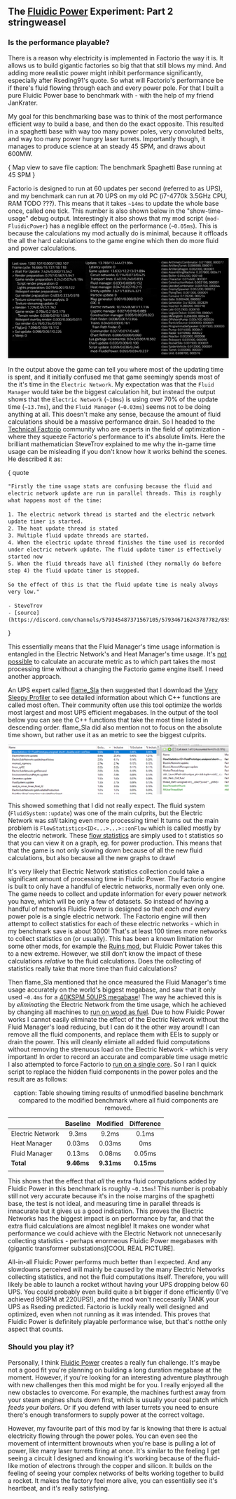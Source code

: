 ## The [Fluidic Power](https://mods.factorio.com/mod/FluidicPower) Experiment: Part 2 <author>stringweasel</author>

### Is the performance playable?

There is a reason why electricity is implemented in Factorio the way it is. It allows us to build gigantic factories so big that that still blows my mind. And adding more realistic power might inhibit performance significantly, especially after Rseding91's quote. So what will Factorio's performance be if there's fluid flowing through each and every power pole. For that I built a pure Fluidic Power base to benchmark with - with the help of my friend JanKrater. 

My goal for this benchmarking base was to think of the most performance efficient way to build a base, and then do the exact opposite. This resulted in a spaghetti base with way too many power poles, very convoluted belts, and way too many power hungry laser turrets. Importantly though, it manages to produce science at an steady 45 SPM, and draws about 600MW.

{ 
    Map view to save file 
    caption: The benchmark Spaghetti Base running at 45 SPM
}

Factorio is designed to run at 60 updates per second (referred to as UPS), and my benchmark can run at 70 UPS on my old PC (i7-4770k 3.5GHz CPU, RAM TODO ???). This means that it takes `~14ms` to update the whole base once, called one tick. This number is also shown below in the "show-time-usage" debug output. Interestingly it also shows that my mod script (`mod-FluidicPower`) has a neglible effect on the performance (`~0.05ms`). This is because the calculations my mod actually do is minimal, because it offloads the all the hard calculations to the game engine which then do more fluid and power calculations.

![In-game "show-time-usage" and "show-entity-time-usage" information of the 45 SPM Spaghetti Base](media/show-time-usage.png)

In the output above the game can tell you where most of the updating time is spent, and it initially confused me that game seemingly spends most of the it's time in the `Electric Network`. My expectation was that the `Fluid Manager` would take be the biggest calculation hit, but instead the output shows that the `Electric Network` (`~10ms`) is using over 70% of the update time (`~13.7ms`), and the `Fluid Manager` (`~0.03ms`) seems not to be doing anything at all. This doesn't make any sense, because the amount of fluid calculations should be a massive performance drain. So I headed to the [Technical Factorio](reddit.com/r/technicalfactorio) community who are experts in the field of optimization - where they squeeze Factorio's performance to it's absolute limits. Here the brilliant mathematician SteveTrov explained to me why the in-game time usage can be misleading if you don't know how it works behind the scenes. He described it as:

{
    quote

    "Firstly the time usage stats are confusing because the fluid and electric network update are run in parallel threads. This is roughly what happens most of the time:

    1. The electric network thread is started and the electric network update timer is started. 
    2. The heat update thread is stated
    3. Multiple fluid update threads are started. 
    4. When the electric update thread finishes the time used is recorded under electric network update. The fluid update timer is effectively started now
    5. When the fluid threads have all finished (they normally do before step 4) the fluid update timer is stopped. 

    So the effect of this is that the fluid update time is nealy always very low."

    - SteveTrov 
    - [source](https://discord.com/channels/579345487371567105/579346716243787782/855875612274851881)
}

This essentially means that the Fluid Manager's time usage information is entangled in the Electric Network's and Heat Manager's time usage. It's [not possible](https://discord.com/channels/579345487371567105/579345487837003836/784493971824312340) to calculate an accurate metric as to which part takes the most processing time without a changing the Factorio game engine itself. I need another approach.

An UPS expert called [flame_Sla](https://www.reddit.com/r/technicalfactorio/comments/ks2xtk/20k_spm_201000spm_belts_v30/) then suggested that I download the [Very Sleepy Profiler](http://www.codersnotes.com/sleepy/) to see detailed information about which C++ functions are called most often. Their community often use this tool optimize the worlds most largest and most UPS efficient megabases. In the output of the tool below you can see the C++ functions that take the most time listed in descending order. flame_Sla did also mention not to focus on the absolute time shown, but rather use it as an metric to see the biggest culprits.

![Output of the Very Sleepy profiling tool running on my spaghetti Fluidic Power benchmarking base](media/sleepy-cs-output.png)

This showed something that I did not really expect. The fluid system (`FluidSystem::update`) was one of the main culprits, but the Electric Network was _still_ taking even more processing time! It turns out the main problem is `FlowStatistics<ID<...>...>::onFlow` which is called mostly by the electric network. These [flow statistics](https://lua-api.factorio.com/latest/LuaFlowStatistics.htm) are simply used to t statistics so that you can view it on a graph, eg. for power production. This means that that the game is not only slowing down because of all the new fluid calculations, but also because all the new graphs to draw!

It's very likely that Electric Network statistics collection could take a significant amount of processing time in Fluidic Power. The Factorio engine is built to only have a handful of electric networks, normally even only one. The game needs to collect and update information for every power network you have, which will be only a few of datasets. So instead of having a handful of networks Fluidic Power is designed so that _each and every_ power pole is a single electric network. The Factorio engine will then attempt to collect statistics for each of these electric networks - which in my benchmark save is about 3000! That's at least 100 times more networks to collect statistics on (or usually). This has been a known limitation for some other mods, for example the [Ruins mod](https://github.com/Bilka2/AbandonedRuins/issues/20), but Fluidic Power takes this to a new extreme. However, we still don't know the impact of these calculations _relative_ to the fluid calculations. Does the collecting of statistics really take that more time than fluid calculations?

Then flame_Sla mentioned that he once measured the Fluid Manager's time usage accurately on the world's biggest megabase, and saw that it only used `~0.4ms` for a [40KSPM 50UPS megabase](https://www.reddit.com/r/factorio/comments/nmxayx/new_ups_record_40k_spm_60_ups_no_mods_details_in/)! The way he achieved this is by _eliminating_ the Electric Network from the time usage, which he achieved by changing all machines to [run on wood as fuel](https://discord.com/channels/579345487371567105/579346716243787782/825170120162148383). Due to how Fluidic Power works I cannot easily eliminate the effect of the Electric Network without the Fluid Manager's load reducing, but I can do it the other way around! I can remove all the fluid components, and replace them with EEIs to supply or drain the power. This will cleanly elimiate all added fluid computations without removing the strenuous load on the Electric Network - which is very important! In order to record an accurate and comparable time usage metric I also attempted to force Factorio to [run on a single core](https://www.reddit.com/r/technicalfactorio/comments/mead38/how_to_turn_off_multithreading_to_get_more_useful/). So I ran I quick script to replace the hidden fluid components in the power poles and the result are as follows:

<center>

caption: Table showing timing results of unmodified baseline benchmark compared to the modified benchmark where all fluid components are removed.

|                  	| Baseline 	| Modified 	| Difference 	|
|------------------	|:--------:	|:--------: |:-----------:|
| Electric Network 	| 9.3ms    	| 9.2ms     | 0.1ms      	|
| Heat Manager     	| 0.03ms   	| 0.03ms    | 0ms        	|
| Fluid Manager    	| 0.13ms   	| 0.08ms    | 0.05ms     	|
| **Total**         | **9.46ms**|**9.31ms** | **0.15ms**    |
||

</center>

This shows that the effect that _all_ the extra fluid computations added by Fluidic Power in this benchmark is roughly `~0.15ms`! This number is probably still not very accurate because it's in the noise margins of the spaghetti base, the test is not ideal, and measuring time in parallel threads is innacurate but it gives us a good indication. This proves the Electric Networks has the biggest impact is on performance by far, and  that the extra fluid calculations are almost neglible! It makes one wonder what performance we could achieve with the Electric Network not unnecesarily collecting statistics - perhaps enormeous Fluidic Power megabases with (gigantic transformer substations)[COOL REAL PICTURE].

All-in-all Fluidic Power performs much better than I expected. And any slowdowns perceived will mainly be caused by the many Electric Networks collecting statistics, and not the fluid computations itself. Therefore, you will likely be able to launch a rocket without having your UPS dropping below 60 UPS. You could probably even build quite a bit bigger if done efficiently (I've achieved 90SPM at 220UPS!), and the mod won't neccesarily TANK your UPS as Rseding predicted. Factorio is luckily really well designed and optimized, even when not running as it was intended. This proves that Fluidic Power is definitely playable performance wise, but that's notthe only aspect that counts.

### Should you play it?

Personally, I think [Fluidic Power](https://mods.factorio.com/mod/FluidicPower) creates a really fun challenge. It's maybe not a good fit you're planning on building a long duration megabase at the moment. However, if you're looking for an interesting adventure playthrough with new challenges then this mod might be for you. I really enjoyed all the new obstacles to overcome. For example, the machines furthest away from your steam engines shuts down first, which is usually your coal patch which _feeds your boilers_. Or if you defend with laser turrets you need to ensure there's enough transformers to supply power at the correct voltage.

However, my favourite part of this mod by far is knowing that there is actual electricity flowing through the power poles. You can even see the movement of intermittent brownouts when you're base is pulling a lot of power, like many laser turrets firing at once. It's similar to the feeling I get seeing a circuit I designed and knowing it's working because of the fluid-like motion of electrons through the copper and silicon. It builds on the feeling of seeing your complex networks of belts working together to build a rocket. It makes the factory feel more alive, you can essentially see it's heartbeat, and it's really satisfying.